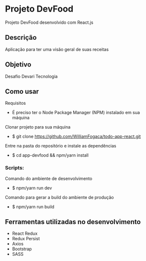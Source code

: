 # Projeto DevFood
Projeto DevFood desenvolvido com React.js

## Descrição
Aplicação para ter uma visão geral de suas receitas

## Objetivo
Desafio Devari Tecnologia

## Como usar
Requisitos
* É preciso ter o Node Package Manager (NPM) instalado em sua máquina

Clonar projeto para sua máquina
* $ git clone https://github.com/WilliamFogaca/todo-app-react.git

Entre na pasta do repositório e instale as dependências
* $ cd app-devfood && npm/yarn install

### Scripts:
  Comando do ambiente de desenvolvimento
  * $ npm/yarn run dev

  Comando para gerar a build do ambiente de produção
  * $ npm/yarn run build

## Ferramentas utilizadas no desenvolvimento
* React Redux
* Redux Persist
* Axios
* Bootstrap
* SASS